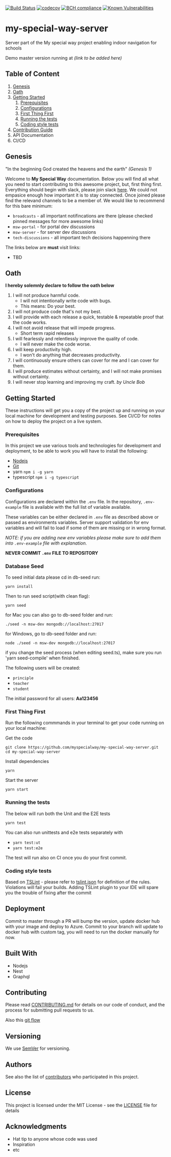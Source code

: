 [![Build Status](https://travis-ci.org/myspecialway/my-special-way-server.svg?branch=master)](https://travis-ci.org/myspecialway/my-special-way-server)
[![codecov](https://codecov.io/gh/myspecialway/my-special-way-server/branch/master/graph/badge.svg)](https://codecov.io/gh/myspecialway/my-special-way-server)
[![BCH compliance](https://bettercodehub.com/edge/badge/myspecialway/my-special-way-server?branch=master)](https://bettercodehub.com/results/myspecialway/my-special-way-server)
[![Known Vulnerabilities](https://snyk.io/test/github/myspecialway/my-special-way-server/badge.svg?targetFile=package.json)](https://snyk.io/test/github/myspecialway/my-special-way-server?targetFile=package.json)

# my-special-way-server

Server part of the My special way project enabling indoor navigation for schools

Demo master version running at _(link to be added here)_

## Table of Content

1. [Genesis](#Genesis)
1. [Oath](#Oath)
1. [Getting Started](#getting-started)
   1. [Prerequisites](#prerequisites)
   1. [Configurations](#configurations)
   1. [First Thing First](#first-thing-first)
   1. [Running the tests](#running-the-tests)
   1. [Coding style tests](#coding-style-tests)
1. [Contribution Guide](#contribution-guide)
1. API Documentation
1. CI/CD

## Genesis

"In the beginning God created the heavens and the earth" _(Genesis 1)_

Welcome to **My Special Way** documentation. Below you will find all what you need to start contributing to this awesome project, but, first thing first. Everything should begin with slack, please join slack [here](https://myspecialway.slack.com/).
We could not empasice enough how important it is to stay connected. Once joined please find the relevand channels to be a member of. We would like to recommend for this bare minimum:

- `broadcasts` - all important notifincations are there (please checked pinned messages for more awesome links)
- `msw-portal` - for portal dev discussions
- `msw-server` - for server dev discussions
- `tech-discussions` - all important tech decisions happenning there

The links below are **must** visit links:

- TBD

## Oath

**I hereby solemnly declare to follow the oath below**

1. I will not produce harmful code.
   - I will not intentionally write code with bugs.
   - This means: Do your best.
2. I will not produce code that's not my best.
3. I will provide with each release a quick, testable & repeatable proof that the code works.
4. I will not avoid release that will impede progress.
   - Short term rapid releases
5. I will fearlessly and relentlessly improve the quality of code.
   - I will never make the code worse.
6. I will keep productivity high.
   - I won't do anything that decreases productivity.
7. I will continuously ensure others can cover for me and I can cover for them.
8. I will produce estimates without certainty, and I will not make promises without certainty.
9. I will never stop learning and improving my craft.
   _by Uncle Bob_

## Getting Started

These instructions will get you a copy of the project up and running on your local machine for development and testing purposes. See CI/CD for notes on how to deploy the project on a live system.

### Prerequisites

In this project we use various tools and technologies for development and deployment, to be able to work you will have to install the following:

- [Nodejs](http://nodejs.org)
- [Git](https://git-scm.com/book/en/v2/Getting-Started-Installing-Git)
- yarn `npm i -g yarn`
- typescript `npm i -g typescript`

### Configurations

Configurations are declared within the `.env` file. In the repository, `.env-example` file is available with the full list of variable available.

These variables can be either declared in `.env` file as described above or passed as environments variables. Server support validation for env variables and will fail to load if some of them are missing or in wrong format.

_NOTE: if you are adding new env variables please make sure to add them into `.env-example` file with explanation._

**NEVER COMMIT `.env` FILE TO REPOSITORY**

### Database Seed

To seed initial data please cd in db-seed run:

    yarn install

Then to run seed script(with clean flag):

    yarn seed

for Mac you can also go to db-seed folder and run:

    ./seed -n msw-dev mongodb://localhost:27017

for Windows, go to db-seed folder and run:

    node ./seed -n msw-dev mongodb://localhost:27017

if you change the seed process (when editing seed.ts), make sure you run 'yarn seed-compile' when finished.

The following users will be created:

- `principle`
- `teacher`
- `student`

The initial password for all users: **Aa123456**

### First Thing First

Run the following commmands in your terminal to get your code running on your local machine:

Get the code

```
git clone https://github.com/myspecialway/my-special-way-server.git
cd my-special-way-server
```

Install dependencies

```
yarn
```

Start the server

```
yarn start
```

### Running the tests

The below will run both the Unit and the E2E tests

```
yarn test
```

You can also run unittests and e2e tests separately with

- `yarn test:ut`
- `yarn test:e2e`

The test will run also on CI once you do your first commit.

### Coding style tests

Based on [TSLint](https://palantir.github.io/tslint/) - please refer to [tslint.json](tslint.json) for definition of the rules.
Violations will fail your builds.
Adding TSLint plugin to your IDE will spare you the trouble of fixing after the commit

## Deployment

Commit to master through a PR will bump the version, update docker hub with your image and deploy to Azure.
Commit to your branch will update to docker hub with custom tag, you will need to run the docker manually for now.

## Built With

- Nodejs
- Nest
- Graphql

## Contributing

Please read [CONTRIBUTING.md](https://gist.github.com/PurpleBooth/b24679402957c63ec426) for details on our code of conduct, and the process for submitting pull requests to us.

Also this [git flow](https://guides.github.com/introduction/flow/)

## Versioning

We use [SemVer](http://semver.org/) for versioning.

## Authors

See also the list of [contributors](https://github.com/myspecialway/my-special-way-server/graphs/contributors) who participated in this project.

## License

This project is licensed under the MIT License - see the [LICENSE](LICENSE) file for details

## Acknowledgments

- Hat tip to anyone whose code was used
- Inspiration
- etc
